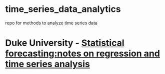 # time_series_data_analytics
repo for methods to analyze time series data

# Duke University - [Statistical forecasting:notes on regression and time series analysis](https://people.duke.edu/~rnau/411home.htm)
